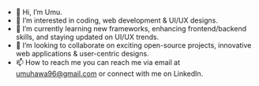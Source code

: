 - 👋 Hi, I’m Umu.
- 👀 I’m interested in coding, web development & UI/UX designs.
- 🌱 I’m currently learning new frameworks, enhancing frontend/backend skills, and staying updated on UI/UX trends.
- 💞️ I’m looking to collaborate on exciting open-source projects, innovative web applications & user-centric designs.
- 📫 How to reach me you can reach me via email at umuhawa96@gmail.com or connect with me on LinkedIn.

<!---
bahumuhawa/bahumuhawa is a ✨ special ✨ repository because its `README.md` (this file) appears on your GitHub profile.
You can click the Preview link to take a look at your changes.
--->
